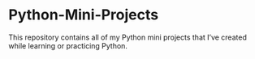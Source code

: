 # Python-Mini-Projects
This repository contains all of my Python mini projects that I’ve created while learning or practicing Python. 
